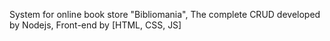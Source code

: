 System for online book store "Bibliomania", The complete CRUD developed by Nodejs, Front-end by [HTML, CSS, JS] 
